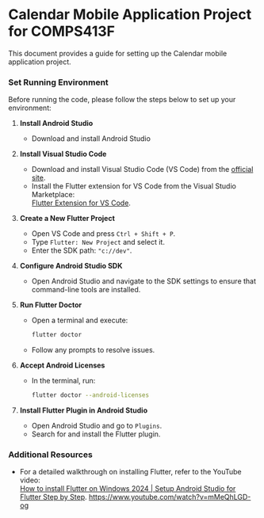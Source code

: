 # Calendar Mobile Application Project for COMPS413F

This document provides a guide for setting up the Calendar mobile application project.

### Set Running Environment

Before running the code, please follow the steps below to set up your environment:

1. **Install Android Studio**
   - Download and install Android Studio 

2. **Install Visual Studio Code**
   - Download and install Visual Studio Code (VS Code) from the [official site](https://code.visualstudio.com/).
   - Install the Flutter extension for VS Code from the Visual Studio Marketplace:  
     [Flutter Extension for VS Code](https://marketplace.visualstudio.com/items?itemName=Dart-Code.flutter).

3. **Create a New Flutter Project**
   - Open VS Code and press `Ctrl + Shift + P`.
   - Type `Flutter: New Project` and select it.
   - Enter the SDK path: `"c://dev"`.

4. **Configure Android Studio SDK**
   - Open Android Studio and navigate to the SDK settings to ensure that command-line tools are installed.

5. **Run Flutter Doctor**
   - Open a terminal and execute:  
     ```bash
     flutter doctor
     ```
   - Follow any prompts to resolve issues.

6. **Accept Android Licenses**
   - In the terminal, run:  
     ```bash
     flutter doctor --android-licenses
     ```

7. **Install Flutter Plugin in Android Studio**
   - Open Android Studio and go to `Plugins`.
   - Search for and install the Flutter plugin.

### Additional Resources

- For a detailed walkthrough on installing Flutter, refer to the YouTube video:  
  [How to install Flutter on Windows 2024 | Setup Android Studio for Flutter Step by Step](https://www.youtube.com/watch?v=mMeQhLGD-og).
  https://www.youtube.com/watch?v=mMeQhLGD-og
